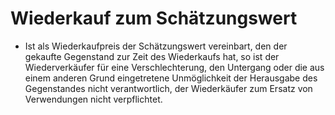 # Wiederkauf zum Schätzungswert

- Ist als Wiederkaufpreis der Schätzungswert vereinbart, den der gekaufte Gegenstand zur Zeit des Wiederkaufs hat, so ist der Wiederverkäufer für eine Verschlechterung, den Untergang oder die aus einem anderen Grund eingetretene Unmöglichkeit der Herausgabe des Gegenstandes nicht verantwortlich, der Wiederkäufer zum Ersatz von Verwendungen nicht verpflichtet.

